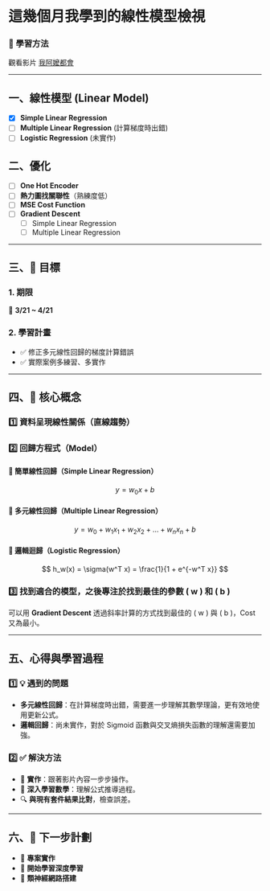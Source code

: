 # 這幾個月我學到的線性模型檢視

### 🔹 學習方法
觀看影片 [我阿嬤都會](https://youtu.be/wm9yR1VspPs?si=6bz7dpUF0IUg6gfT)

---

## 一、線性模型 (Linear Model)

- [x] **Simple Linear Regression**
- [ ] **Multiple Linear Regression** (計算梯度時出錯)
- [ ] **Logistic Regression** (未實作)

## 二、優化
- [ ] **One Hot Encoder**
- [ ] **熱力圖找關聯性**（熟練度低）
- [ ] **MSE Cost Function**
- [ ] **Gradient Descent**
  - [ ] Simple Linear Regression
  - [ ] Multiple Linear Regression 

---

## 三、📌 目標
### 1. 期限
📅 **3/21 ~ 4/21**

### 2. 學習計畫
- ✅ 修正多元線性回歸的梯度計算錯誤
- ✅ 實際案例多練習、多實作

---

## 四、🔹 核心概念

### 1️⃣ 資料呈現線性關係（直線趨勢）

### 2️⃣ 回歸方程式（Model）

#### 📌 簡單線性回歸（Simple Linear Regression）
$$
y =  w_0 x + b
$$

#### 📌 多元線性回歸（Multiple Linear Regression）
$$
y = w_0 + w_1 x_1 + w_2 x_2 + \dots + w_n x_n + b
$$

#### 📌 邏輯迴歸（Logistic Regression）
$$
h_w(x) = \sigma(w^T x) = \frac{1}{1 + e^{-w^T x}}
$$

### 3️⃣ 找到適合的模型，之後專注於找到最佳的參數 \( w \) 和 \( b \)
可以用 **Gradient Descent** 透過斜率計算的方式找到最佳的 \( w \) 與 \( b \)，Cost 又為最小。

---

## 五、心得與學習過程

### 1️⃣ 💡 遇到的問題
- **多元線性回歸**：在計算梯度時出錯，需要進一步理解其數學理論，更有效地使用更新公式。
- **邏輯回歸**：尚未實作，對於 Sigmoid 函數與交叉熵損失函數的理解還需要加強。

### 2️⃣ ✅ 解決方法
- 📌 **實作**：跟著影片內容一步步操作。
- 📖 **深入學習數學**：理解公式推導過程。
- 🔍 **與現有套件結果比對**，檢查誤差。

---

## 六、🚀 下一步計劃
- 🔧 **專案實作**
- 🤖 **開始學習深度學習**
- 🧠 **類神經網路搭建**